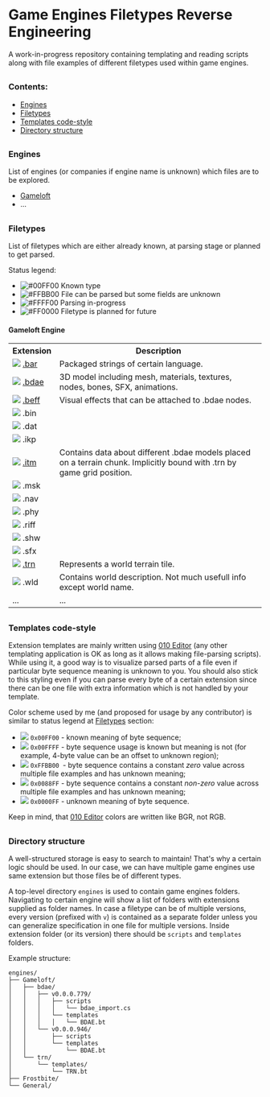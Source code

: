 # Game Engines Filetypes Reverse Engineering

A work-in-progress repository containing templating and reading scripts along with file examples of different filetypes used within game engines.

##

### Contents:

* [Engines](#engines)
* [Filetypes](#filetypes)
* [Templates code-style](#templates-code-style)
* [Directory structure](#directory-structure)

##

### Engines

List of engines (or companies if engine name is unknown) which files are to be explored.

* [Gameloft](#gameloft-engine)
* ...

##

### Filetypes

List of filetypes which are either already known, at parsing stage or planned to get parsed.

Status legend:

* ![#00FF00](https://placehold.it/15/00FF00/?text=+) Known type
* ![#FFBB00](https://placehold.it/15/FFBB00/?text=+) File can be parsed but some fields are unknown
* ![#FFFF00](https://placehold.it/15/FFFF00/?text=+) Parsing in-progress
* ![#FF0000](https://placehold.it/15/FF0000/?text=+) Filetype is planned for future

#### Gameloft Engine

<table>
  <tr>
    <th>Extension</th>
    <th>Description</th>
  </tr>
  <tr>
    <td><img src="https://placehold.it/15/00FF00/?text=+" /> <a href="engines/Gameloft/bar/">.bar</a></td>
    <td>Packaged strings of certain language.</td>
  </tr>
  <tr>
  <td><img src="https://placehold.it/15/FFFF00/?text=+" /> <span class=""> <a href="engines/Gameloft/bdae/">.bdae</a></span></td>
  <td>3D model including mesh, materials, textures, nodes, bones, SFX, animations.<br></td>
  </tr>
  <tr>
    <td><img src="https://placehold.it/15/00FF00/?text=+" /> <a href="engines/Gameloft/beff">.beff</a></td>
    <td>Visual effects that can be attached to .bdae nodes.</td>
  </tr>
  <tr>
    <td><img src="https://placehold.it/15/FF0000/?text=+" /> .bin</td>
    <td></td>
  </tr>
  <tr>
    <td><img src="https://placehold.it/15/FF0000/?text=+" /> .dat</td>
    <td></td>
  </tr>
  <tr>
    <td><img src="https://placehold.it/15/FF0000/?text=+" /> .ikp</td>
    <td></td>
  </tr>
  <tr>
  <td><img src="https://placehold.it/15/00FF00/?text=+" /> <a href="engines/Gameloft/itm/">.itm</a></td>
    <td>Contains data about different .bdae models placed on a terrain chunk. Implicitly bound with .trn by game grid position.</td>
  </tr>
  <tr>
    <td><img src="https://placehold.it/15/FF0000/?text=+" /> .msk</td>
    <td></td>
  </tr>
  <tr>
    <td><img src="https://placehold.it/15/FF0000/?text=+" /> .nav</td>
    <td></td>
  </tr>
  <tr>
    <td><img src="https://placehold.it/15/FF0000/?text=+" /> .phy</td>
    <td></td>
  </tr>
  <tr>
    <td><img src="https://placehold.it/15/FF0000/?text=+" /> .riff</td>
    <td></td>
  </tr>
  <tr>
    <td><img src="https://placehold.it/15/FF0000/?text=+" /> .shw</td>
    <td></td>
  </tr>
  <tr>
    <td><img src="https://placehold.it/15/FF0000/?text=+" /> .sfx</td>
    <td></td>
  </tr>
  <tr>
    <td><img src="https://placehold.it/15/00FF00/?text=+" /> <a href="engines/Gameloft/trn/">.trn</a></td>
    <td>Represents a world terrain tile.</td>
  </tr>
  <tr>
    <td><img src="https://placehold.it/15/00FF00/?text=+" /> .wld</td>
    <td>Contains world description. Not much usefull info except world name.</td>
  </tr>
  <tr>
    <td>...</td>
    <td>...</td>
  </tr>
</table>

##

### Templates code-style

Extension templates are mainly written using [010 Editor](https://www.sweetscape.com/010editor/) (any other templating application is OK as long as it allows making file-parsing scripts). While using it, a good way is to visualize parsed parts of a file even if particular byte sequence meaning is unknown  to you. You should also stick to this styling even if you can parse every byte of a certain extension since there can be one file with extra information which is not handled by your template.

Color scheme used by me (and proposed for usage by any contributor) is similar to status legend at [Filetypes](#filetypes) section:

- ![](https://placehold.it/15/00FF00/?text=+) `0x00FF00` - known meaning of byte sequence;
- ![](https://placehold.it/15/FFFF00/?text=+) `0x00FFFF` - byte sequence usage is known but meaning is not (for example, 4-byte value can be an offset to unknown region);
- ![](https://placehold.it/15/00BBFF/?text=+) `0xFFBB00 `- byte sequence contains a constant *zero* value across multiple file examples and has unknown meaning;
- ![](https://placehold.it/15/FF8800/?text=+) `0x0088FF` - byte sequence contains a constant *non-zero* value across multiple file examples and has unknown meaning;
- ![](https://placehold.it/15/FF0000/?text=+) `0x0000FF` - unknown meaning of byte sequence.

Keep in mind, that [010 Editor](https://www.sweetscape.com/010editor/) colors are written like BGR, not RGB.

##

### Directory structure

A well-structured storage is easy to search to maintain! That's why a certain logic should be used. In our case, we can have multiple game engines use same extension but those files be of different types.

A top-level directory `engines` is used to contain game engines folders. Navigating to certain engine will show a list of folders with extensions supplied as folder names. In case a filetype can be of multiple versions, every version (prefixed with `v`) is contained as a separate folder unless you can generalize specification in one file for multiple versions. Inside extension folder (or its version) there should be `scripts` and `templates` folders.


Example structure:

```
engines/
├── Gameloft/
│   ├── bdae/
│   │   ├── v0.0.0.779/
│   │   │   ├── scripts
│   │   │   │   └── bdae_import.cs
│   │   │   └── templates
│   │   │   │   └── BDAE.bt
│   │   └── v0.0.0.946/
│   │       ├── scripts
│   │       └── templates
│   │           └── BDAE.bt
│   └── trn/
│       └── templates/
│           └── TRN.bt
├── Frostbite/
└── General/
```

